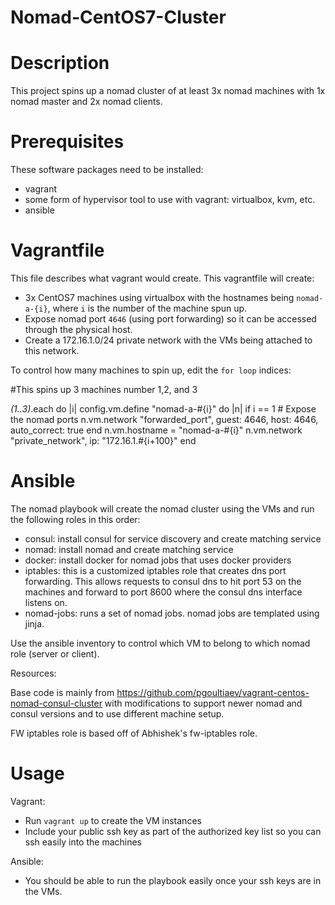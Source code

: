 # Nomad-CentOS7-Cluster

# Description

This project spins up a nomad cluster of at least 3x nomad machines with 1x nomad
master and 2x nomad clients.

# Prerequisites

These software packages need to be installed:
- vagrant
- some form of hypervisor tool to use with vagrant: virtualbox, kvm, etc.
- ansible

# Vagrantfile

This file describes what vagrant would create. This vagrantfile will create:

- 3x CentOS7 machines using virtualbox with the hostnames being `nomad-a-{i}`, where
  `i` is the number of the machine spun up.
- Expose nomad port `4646` (using port forwarding) so it can be accessed through
  the physical host.
- Create a 172.16.1.0/24 private network with the VMs being attached
  to this network.

To control how many machines to spin up, edit the `for loop` indices:

#This spins up 3 machines number 1,2, and 3

*(1..3)*.each do |i|
  config.vm.define "nomad-a-#{i}" do |n|
    if i == 1
      # Expose the nomad ports
      n.vm.network "forwarded_port", guest: 4646, host: 4646, auto_correct: true
    end
    n.vm.hostname = "nomad-a-#{i}"
    n.vm.network "private_network", ip: "172.16.1.#{i+100}"
  end

# Ansible

The nomad playbook will create the nomad cluster using the VMs and run the
following roles in this order:

- consul: install consul for service discovery and create matching service
- nomad: install nomad and create matching service
- docker: install docker for nomad jobs that uses docker providers
- iptables: this is a customized iptables role that creates dns port forwarding.
  This allows requests to consul dns to hit port 53 on the machines and forward
  to port 8600 where the consul dns interface listens on.
- nomad-jobs: runs a set of nomad jobs. nomad jobs are templated using jinja.

Use the ansible inventory to control which VM to belong to which nomad role (server
or client).

Resources:

Base code is mainly from https://github.com/pgoultiaev/vagrant-centos-nomad-consul-cluster
with modifications to support newer nomad and consul versions and to use different
machine setup.

FW iptables role is based off of Abhishek's fw-iptables role.

# Usage

Vagrant:
- Run `vagrant up` to create the VM instances
- Include your public ssh key as part of the authorized key list so you can ssh
  easily into the machines

Ansible:
- You should be able to run the playbook easily once your ssh keys are in the
  VMs.
